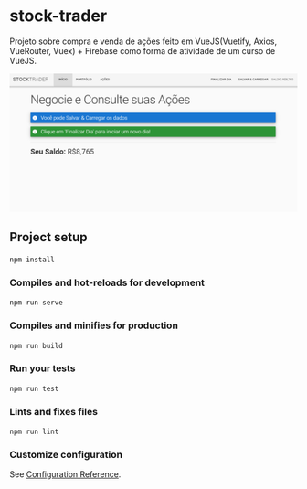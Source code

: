 # stock-trader

Projeto sobre compra e venda de ações feito em VueJS(Vuetify, Axios, VueRouter, Vuex) + Firebase como forma de atividade de um curso de VueJS.

<img src="assets/projectImage.PNG"> 

## Project setup
```
npm install
```

### Compiles and hot-reloads for development
```
npm run serve
```

### Compiles and minifies for production
```
npm run build
```

### Run your tests
```
npm run test
```

### Lints and fixes files
```
npm run lint
```

### Customize configuration
See [Configuration Reference](https://cli.vuejs.org/config/).
